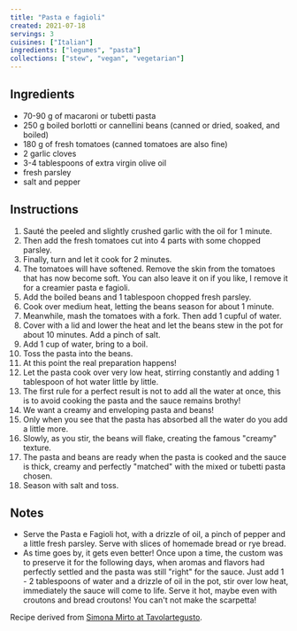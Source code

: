 ```yaml
---
title: "Pasta e fagioli"
created: 2021-07-18
servings: 3
cuisines: ["Italian"]
ingredients: ["legumes", "pasta"]
collections: ["stew", "vegan", "vegetarian"]
---
```


## Ingredients

- 70-90 g of macaroni or tubetti pasta
- 250 g boiled borlotti or cannellini beans (canned or dried, soaked, and boiled)
- 180 g of fresh tomatoes (canned tomatoes are also fine)
- 2 garlic cloves
- 3-4 tablespoons of extra virgin olive oil
- fresh parsley
- salt and pepper

## Instructions

1. Sauté the peeled and slightly crushed garlic with the oil for 1 minute.
2. Then add the fresh tomatoes cut into 4 parts with some chopped parsley.
3. Finally, turn and let it cook for 2 minutes.
4. The tomatoes will have softened. Remove the skin from the tomatoes that has now become soft. You can also leave it on if you like, I remove it for a creamier pasta e fagioli.
5. Add the boiled beans and 1 tablespoon chopped fresh parsley.
6. Cook over medium heat, letting the beans season for about 1 minute.
7. Meanwhile, mash the tomatoes with a fork. Then add 1 cupful of water.
8. Cover with a lid and lower the heat and let the beans stew in the pot for about 10 minutes. Add a pinch of salt.
9. Add 1 cup of water, bring to a boil.
10. Toss the pasta into the beans.
11. At this point the real preparation happens!
12. Let the pasta cook over very low heat, stirring constantly and adding 1 tablespoon of hot water little by little.
13. The first rule for a perfect result is not to add all the water at once, this is to avoid cooking the pasta and the sauce remains brothy!
14. We want a creamy and enveloping pasta and beans!
15. Only when you see that the pasta has absorbed all the water do you add a little more.
16. Slowly, as you stir, the beans will flake, creating the famous "creamy" texture.
17. The pasta and beans are ready when the pasta is cooked and the sauce is thick, creamy and perfectly "matched" with the mixed or tubetti pasta chosen.
18. Season with salt and toss.

## Notes

- Serve the Pasta e Fagioli hot, with a drizzle of oil, a pinch of pepper and a little fresh parsley. Serve with slices of homemade bread or rye bread.
- As time goes by, it gets even better! Once upon a time, the custom was to preserve it for the following days, when aromas and flavors had perfectly settled and the pasta was still "right" for the sauce. Just add 1 - 2 tablespoons of water and a drizzle of oil in the pot, stir over low heat, immediately the sauce will come to life. Serve it hot, maybe even with croutons and bread croutons! You can't not make the scarpetta!

Recipe derived from [Simona Mirto at Tavolartegusto](https://www.tavolartegusto.it/ricetta/pasta-e-fagioli-la-ricetta-originale-napoletana/).
